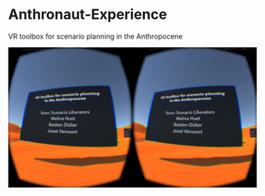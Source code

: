 # Anthronaut-Experience
VR toolbox for scenario planning in the Anthropocene

![VR toolbox](data/img.png)